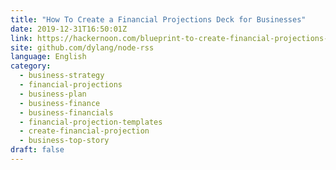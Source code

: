 ```yaml
---
title: "How To Create a Financial Projections Deck for Businesses"
date: 2019-12-31T16:50:01Z
link: https://hackernoon.com/blueprint-to-create-financial-projections-for-business-nb1863z1z?source=rss&utm_medium=RSS&utm_source=news.12bit.vn
site: github.com/dylang/node-rss
language: English
category:
  - business-strategy
  - financial-projections
  - business-plan
  - business-finance
  - business-financials
  - financial-projection-templates
  - create-financial-projection
  - business-top-story
draft: false
---
```

